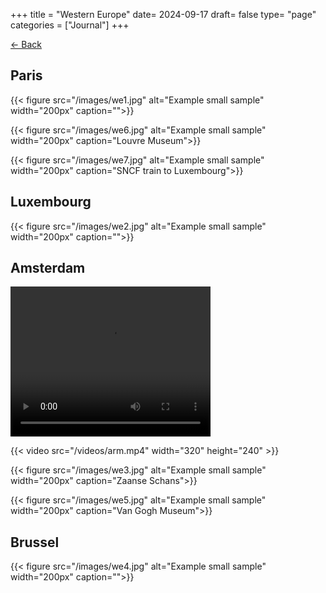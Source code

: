 +++
title = "Western Europe"
date= 2024-09-17
draft= false
type= "page"
categories = ["Journal"]
+++

[← Back](/journals/euro)

## **Paris**

{{< figure src="/images/we1.jpg" alt="Example small sample" width="200px" caption="">}}

{{< figure src="/images/we6.jpg" alt="Example small sample" width="200px" caption="Louvre Museum">}}

{{< figure src="/images/we7.jpg" alt="Example small sample" width="200px" caption="SNCF train to Luxembourg">}}

## **Luxembourg**

{{< figure src="/images/we2.jpg" alt="Example small sample" width="200px" caption="">}}

## **Amsterdam**

<video width="320" height="240" controls>
  <source src="/videos/CDMX1.mp4" type="video/mp4">
  Your browser does not support the video tag.
</video>

{{< video src="/videos/arm.mp4" width="320" height="240" >}}

{{< figure src="/images/we3.jpg" alt="Example small sample" width="200px" caption="Zaanse Schans">}}

{{< figure src="/images/we5.jpg" alt="Example small sample" width="200px" caption="Van Gogh Museum">}}

## **Brussel**

{{< figure src="/images/we4.jpg" alt="Example small sample" width="200px" caption="">}}